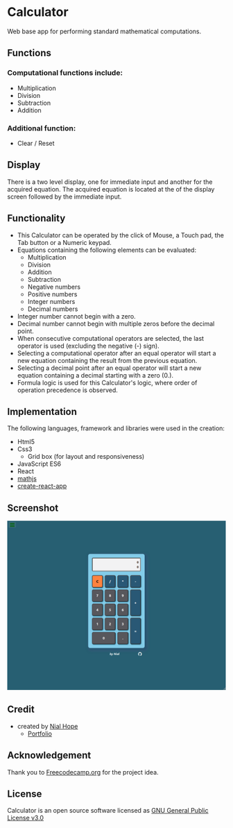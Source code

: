 
# Calculator
Web base app for performing standard mathematical computations.

## Functions
### Computational functions include:
+ Multiplication
+ Division
+ Subtraction
+ Addition
### Additional function:
+ Clear / Reset

## Display
There is a two level display, one for immediate input and another for the acquired
equation. The acquired equation is located at the of the display screen followed by the
immediate input.

## Functionality
+ This Calculator can be operated by the click of Mouse, a Touch pad, the Tab button or a Numeric keypad.
+ Equations containing the following elements can be evaluated:
  + Multiplication
  + Division
  + Addition
  + Subtraction
  + Negative numbers
  + Positive numbers
  + Integer numbers
  + Decimal numbers
+ Integer number cannot begin with a zero.
+ Decimal number cannot begin with multiple zeros before the decimal point.
+ When consecutive computational operators are selected, the last operator is
used (excluding the negative (-) sign).
+ Selecting a computational operator after an equal operator will start a new equation containing the result from the previous equation.
+ Selecting a decimal point after an equal operator will start a new equation containing a decimal starting with a zero (0.).
+ Formula logic is used for this Calculator's logic, where order of operation precedence is observed.

## Implementation
The following languages, framework and libraries were used in the creation:
+ Html5
+ Css3
  + Grid box (for layout and responsiveness)
+ JavaScript ES6
+ React
+ [mathjs](https://mathjs.org/)
+ [create-react-app](https://github.com/facebook/create-react-app)

## Screenshot
![Calculator Screenshot](./public/screenshot.png)

## Credit
+ created by [Nial Hope](https://github.com/nhope123)
  + [Portfolio](https://nhope123.github.io/)

## Acknowledgement
Thank you to [Freecodecamp.org](https://www.freecodecamp.org/) for the project idea.

## License
Calculator is an open source software licensed as [GNU General Public License v3.0](LICENSE)
